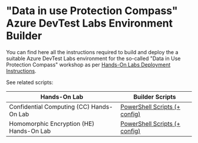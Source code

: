 # "Data in use Protection Compass" Azure DevTest Labs Environment Builder

You can find here all the instructions required to build and deploy the a suitable Azure DevTest Labs environment for the so-called "Data in Use Protection Compass" workshop as per [Hands-On Labs Deployment Instructions](https://github.com/microsoft/data-in-use-protection-workshop/blob/master/hands-on-labs/Hands-on%20labs%20-%20%20Deployment%20instructions.pdf).

See related scripts:

| Hands-On Lab                        | Builder Scripts                                                                                      |
|----------------------------|------------------------------------------------------------------------------------------------|
| Confidential Computing (CC) Hands-On Lab | [PowerShell Scripts (+ config)](https://github.com/microsoft/data-in-use-protection-workshop/tree/master/devtest-labs-builder/confidential-computing-lab-scripts)  |
| Homomorphic Encryption (HE) Hands-On Lab | [PowerShell Scripts  (+ config)](https://github.com/microsoft/data-in-use-protection-workshop/tree/master/devtest-labs-builder/homomorphic-encryption-lab-scripts)  |